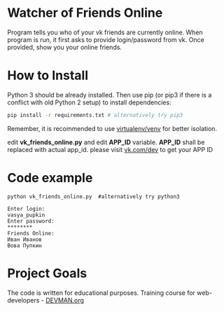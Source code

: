 # Watcher of Friends Online

Program tells you who of your vk friends are currently online. When program is run, it first asks
 to provide login/password from vk. Once provided, show you your online friends.

# How to Install

Python 3 should be already installed. Then use pip (or pip3 if there is a conflict with old Python 2 setup) to install dependencies:

```bash
pip install -r requirements.txt # alternatively try pip3
```

Remember, it is recommended to use [virtualenv/venv](https://devman.org/encyclopedia/pip/pip_virtualenv/) for better isolation.

edit **vk_friends_online.py** and edit **APP_ID** variable. 
**APP_ID** shall be replaced with actual app_id. please visit [vk.com/dev](https://vk.com/dev) to get your APP ID 


# Code example
```
python vk_friends_online.py  #alternatively try python3

Enter login:
vasya_pupkin
Enter password:
********
Friends Online:
Иван Иванов
Вова Пупкин
```

# Project Goals

The code is written for educational purposes. Training course for web-developers - [DEVMAN.org](https://devman.org)

